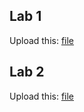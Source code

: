 ## Lab 1
   Upload this: [file](./lab1/src/test/request.xml)

## Lab 2
   Upload this: [file](./lab2/src/test/request.xml)